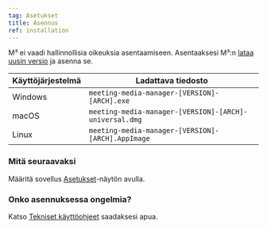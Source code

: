 ```yaml
---
tag: Asetukset
title: Asennus
ref: installation
---
```


M³ ei vaadi hallinnollisia oikeuksia asentaamiseen. Asentaaksesi M³:n [lataa uusin versio]({{site.github}}/releases/latest) ja asenna se.

| Käyttöjärjestelmä | Ladattava tiedosto                                     |
| ----------------- | ------------------------------------------------------ |
| Windows           | `meeting-media-manager-[VERSION]-[ARCH].exe`           |
| macOS             | `meeting-media-manager-[VERSION]-[ARCH]-universal.dmg` |
| Linux             | `meeting-media-manager-[VERSION]-[ARCH].AppImage`      |

### Mitä seuraavaksi

Määritä sovellus [Asetukset]({{page.lang}}/#configuration)-näytön avulla.

### Onko asennuksessa ongelmia?

Katso [Tekniset käyttöohjeet]({{page.lang}}/#usage-notes) saadaksesi apua.
